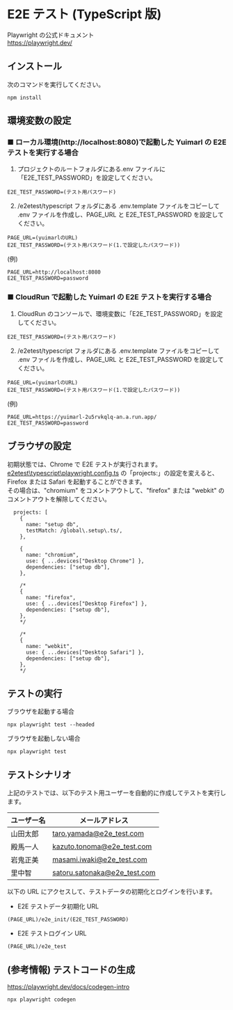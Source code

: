 # E2E テスト (TypeScript 版)

Playwright の公式ドキュメント  
https://playwright.dev/

## インストール

次のコマンドを実行してください。

```
npm install
```

## 環境変数の設定

### ■ ローカル環境(http://localhost:8080)で起動した Yuimarl の E2E テストを実行する場合

1. プロジェクトのルートフォルダにある.env ファイルに「E2E_TEST_PASSWORD」を設定してください。

```
E2E_TEST_PASSWORD=(テスト用パスワード)
```

2. /e2etest/typescript フォルダにある .env.template ファイルをコピーして .env ファイルを作成し、PAGE_URL と E2E_TEST_PASSWORD を設定してください。

```
PAGE_URL=(yuimarlのURL)
E2E_TEST_PASSWORD=(テスト用パスワード(1.で設定したパスワード))
```

(例)

```
PAGE_URL=http://localhost:8080
E2E_TEST_PASSWORD=password
```

### ■ CloudRun で起動した Yuimarl の E2E テストを実行する場合

1. CloudRun のコンソールで、環境変数に「E2E_TEST_PASSWORD」を設定してください。

```
E2E_TEST_PASSWORD=(テスト用パスワード)
```

2. /e2etest/typescript フォルダにある .env.template ファイルをコピーして .env ファイルを作成し、PAGE_URL と E2E_TEST_PASSWORD を設定してください。

```
PAGE_URL=(yuimarlのURL)
E2E_TEST_PASSWORD=(テスト用パスワード(1.で設定したパスワード))
```

(例)

```
PAGE_URL=https://yuimarl-2u5rvkqlq-an.a.run.app/
E2E_TEST_PASSWORD=password
```

## ブラウザの設定

初期状態では、Chrome で E2E テストが実行されます。  
[e2etest\typescript\playwright.config.ts](playwright.config.ts) の「projects:」の設定を変えると、Firefox または Safari を起動することができます。  
その場合は、"chromium" をコメントアウトして、"firefox" または "webkit" のコメントアウトを解除してください。

```
  projects: [
    {
      name: "setup db",
      testMatch: /global\.setup\.ts/,
    },

    {
      name: "chromium",
      use: { ...devices["Desktop Chrome"] },
      dependencies: ["setup db"],
    },

    /*
    {
      name: "firefox",
      use: { ...devices["Desktop Firefox"] },
      dependencies: ["setup db"],
    },
    */

    /*
    {
      name: "webkit",
      use: { ...devices["Desktop Safari"] },
      dependencies: ["setup db"],
    },
    */

```

## テストの実行

ブラウザを起動する場合

```
npx playwright test --headed
```

ブラウザを起動しない場合

```
npx playwright test
```

## テストシナリオ

上記のテストでは、以下のテスト用ユーザーを自動的に作成してテストを実行します。

| ユーザー名 | メールアドレス               |
| ---------- | ---------------------------- |
| 山田太郎   | taro.yamada@e2e_test.com     |
| 殿馬一人   | kazuto.tonoma@e2e_test.com   |
| 岩鬼正美   | masami.iwaki@e2e_test.com    |
| 里中智     | satoru.satonaka@e2e_test.com |

以下の URL にアクセスして、テストデータの初期化とログインを行います。

- E2E テストデータ初期化 URL

```
(PAGE_URL)/e2e_init/(E2E_TEST_PASSWORD)
```

- E2E テストログイン URL

```
(PAGE_URL)/e2e_test
```

## (参考情報) テストコードの生成

https://playwright.dev/docs/codegen-intro

```
npx playwright codegen
```
